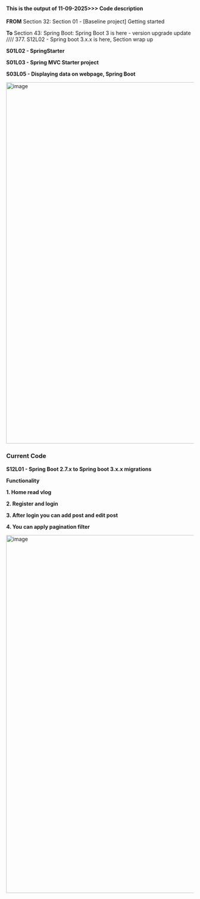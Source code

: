 #### This is the output of 11-09-2025>>> Code description 

**FROM** Section 32: Section 01 - [Baseline project] Getting started 

**To** Section 43: Spring Boot: Spring Boot 3 is here - version upgrade update //// 377. S12L02 - Spring boot 3.x.x is here, Section wrap up


**S01L02 - SpringStarter**

**S01L03 - Spring MVC Starter project**

**S03L05 - Displaying data on webpage, Spring Boot**

<img width="1918" height="971" alt="image" src="https://github.com/user-attachments/assets/397ff4d0-2b6d-4a31-b305-b42f3b3bd574" />

### Current Code

**S12L01 - Spring Boot 2.7.x to Spring boot 3.x.x migrations**

**Functionality**

**1. Home read vlog**

**2. Register and login**

**3. After login you can add post and edit post**

**4. You can apply pagination filter**

<img width="1918" height="962" alt="image" src="https://github.com/user-attachments/assets/4e7db152-2b83-4804-940d-49cc845faabb" />
